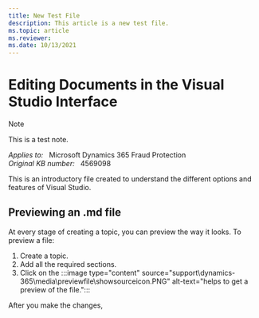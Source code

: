 ```yaml
---
title: New Test File
description: This article is a new test file.
ms.topic: article
ms.reviewer: 
ms.date: 10/13/2021
---
```

# Editing Documents in the Visual Studio Interface

> [!NOTE]
> This is a test note.

_Applies to:_ &nbsp; Microsoft Dynamics 365 Fraud Protection  
_Original KB number:_ &nbsp; 4569098

This is an introductory file created to understand the different options and features of Visual Studio.



## Previewing an .md file
At every stage of creating a topic, you can preview the way it looks. To preview a file:

1. Create a topic.
1. Add all the required sections.
1. Click on the :::image type="content" source="support\dynamics-365\media\previewfile\showsourceicon.PNG" alt-text="helps to get a preview of the file.":::

After you make the changes, 